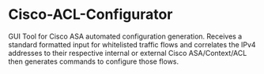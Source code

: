 # Cisco-ACL-Configurator
GUI Tool for Cisco ASA automated configuration generation. Receives a standard formatted input for whitelisted traffic flows and correlates the IPv4 addresses to their respective internal or external Cisco ASA/Context/ACL then generates commands to configure those flows.
